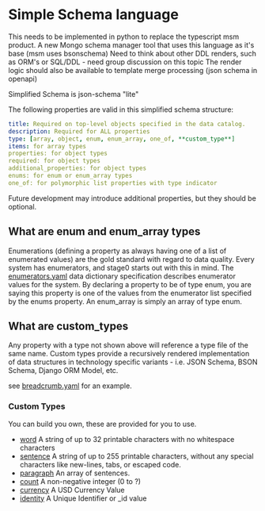 # Simple Schema language

This needs to be implemented in python to replace the typescript msm product.
A new Mongo schema manager tool that uses this language as it's base (msm uses bsonschema)
Need to think about other DDL renders, such as ORM's or SQL/DDL - need group discussion on this topic
The render logic should also be available to template merge processing (json schema in openapi)

Simplified Schema is json-schema "lite"

The following properties are valid in this simplified schema structure:
```yaml
title: Required on top-level objects specified in the data catalog.
description: Required for ALL properties
type: [array, object, enum, enum_array, one_of, **custom_type**]
items: for array types
properties: for object types
required: for object types
additional_properties: for object types
enums: for enum or enum_array types
one_of: for polymorphic list properties with type indicator
```

Future development may introduce additional properties, but they should be optional. 

## What are enum and enum_array types
Enumerations (defining a property as always having one of a list of enumerated values) are the gold standard with regard to data quality. Every system has enumerators, and stage0 starts out with this in mind. The [enumerators.yaml](./specifications/dictionaries/enumerators.yaml) data dictionary specification describes enumerator values for the system. By declaring a property to be of type enum, you are saying this property is one of the values from the enumerator list specified by the enums property. An enum_array is simply an array of type enum. 

## What are **custom_types**
Any property with a type not shown above will reference a type file of the same name. Custom types provide a recursively rendered implementation of data structures in technology specific variants - i.e. JSON Schema, BSON Schema, Django ORM Model, etc. 

see [breadcrumb.yaml](./specifications/dictionaries/types/breadcrumb.yaml) for an example.

### Custom Types
You can build you own, these are provided for you to use.
- [word]() A string of up to 32 printable characters with no whitespace characters
- [sentence]() A string of up to 255 printable characters, without any special characters like new-lines, tabs, or escaped code. 
- [paragraph]() An array of sentences.
- [count]() A non-negative integer (0 to ?)
- [currency]() A USD Currency Value
- [identity]() A Unique Identifier or _id value


